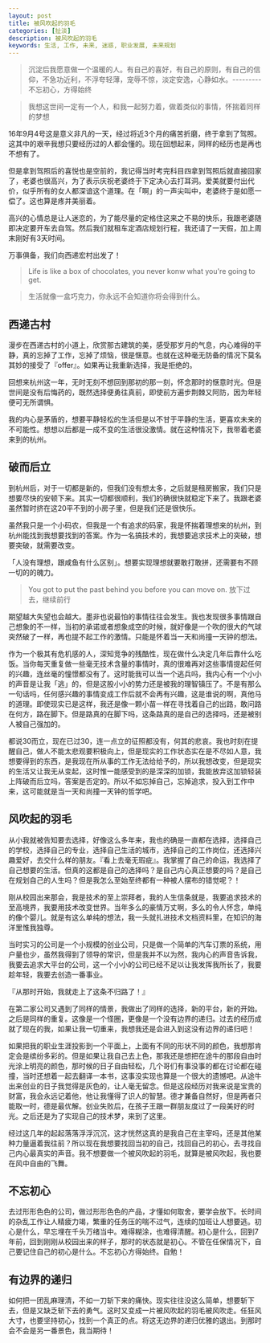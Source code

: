 ```yaml
---
layout: post
title: 被风吹起的羽毛
categories: [扯淡]
description: 被风吹起的羽毛
keywords: 生活, 工作, 未来, 迷惑, 职业发展, 未来规划
---
```


> 沉淀后我愿意做一个温暖的人。有自己的喜好，有自己的原则，有自己的信仰，不急功近利，不浮夸轻薄，宠辱不惊，淡定安逸，心静如水。---------不忘初心，方得始终

> 我想这世间一定有一个人，和我一起努力着，做着类似的事情，怀揣着同样的梦想 


16年9月4号这是意义非凡的一天，经过将近3个月的痛苦折磨，终于拿到了驾照。这其中的艰辛我想只要经历过的人都会懂的。现在回想起来，同样的经历也是再也不想有了。

但是拿到驾照后的喜悦也是空前的，我记得当时考完科目四拿到驾照后就直接回家了，老婆也很高兴，为了表示庆祝老婆终于下定决心去打耳洞。爱美就要付出代价，似乎所有的女人都深谙这个道理。在「啊」的一声尖叫中，老婆终于是如愿一偿了。这也算是疼并美丽着。

高兴的心情总是让人迷恋的，为了能尽量的定格住这来之不易的快乐，我跟老婆随即决定要开车去自驾。然后我们就租车定酒店规划行程，我还请了一天假，加上周末刚好有3天时间。

万事俱备，我们向西递宏村出发了！

> Life is like a box of chocolates, you never konw what you're going to get.

> 生活就像一盒巧克力，你永远不会知道你将会得到什么。

## 西递古村
漫步在西递古村的小道上，欣赏那古建筑的美，感受那岁月的气息，内心难得的平静，真的忘掉了工作，忘掉了烦恼，很是惬意。也就在这种毫无防备的情况下莫名其妙的接受了『offer』。如果再让我重新选择，我是拒绝的。

回想来杭州这一年，无时无刻不想回到那初的那一刻，怀念那时的惬意时光。但是世间是没有后悔药的，既然选择便勇往真前，即使前方遍步荆棘又阿防，因为年轻便可无所谓惧。

我的内心是茅盾的，想要平静轻松的生活但是以不甘于平静的生活，更喜欢未来的不可能性。想想以后都是一成不变的生活很没激情。就在这种情况下，我带着老婆来到的杭州。

## 破而后立
到杭州后，对于一切都是新的，但我们没有想太多，之后就是租房搬家，我们只是想要尽快的安顿下来。其实一切都很顺利，我们的确很快就稳定下来了。我跟老婆虽然暂时挤在这20平不到的小房子里，但是我们还是很快乐。

虽然我只是一个小码农，但我是一个有追求的码家，我是怀揣着理想来的杭州，到杭州能找到我想要找到的答案。作为一名搞技术的，我想要追求技术上的突破，想要突破，就需要改变。

「人没有理想，跟咸鱼有什么区别」。想要实现理想就要敢打敢拼，还需要有不顾一切的的魄力。

> You got to put the past behind you before you can move on.
> 放下过去，继续前行

期望越大失望也会越大。墨非也说最怕的事情往往会发生。我也发现很多事情跟自己想象的不一样，当初的承诺或者想象成空的时候，就好像是一个吹的很大的气球突然破了一样，再也提不起工作的激情。只能是怀着当一天和尚撞一天钟的想法。

作为一个极其有危机感的人，深知竞争的残酷性，现在做什么决定几年后靠什么吃饭。当你每天重复做一些毫无技术含量的事情时，真的很难再对这些事情提起任何的兴趣，连丝毫的憧憬都没有了。这时能我可以当一个逃兵吗，我内心有一个小小的声音是让我「逃」的，但是这股小小的势力还是被我的理智镇压了。不是有那么一句话吗，任何感兴趣的事情变成工作后就不会再有兴趣，这是谁说的啊，真他马的道理。即使现实已是这样，我还是像一颗小苗一样在寻找着自己的出路，敢问路在何方，路在脚下。但是路真的在脚下吗，这条路真的是自己的选择吗，还是被别人被自己强加的。

都说30而立，现在已过30，连一点立的征照都没有，何其的悲哀。我也时刻在提醒自己，做人不能太悲观要积极向上，但是现实的工作状态实在是不尽如人意，我想要得到的东西，是我现在所从事的工作无法给给予的，所以我想改变，但是现实的生活又让我无从变起，这时惟一能感受到的是深深的加锁，我能放弃这加锁轻装上阵破而后立吗，答案是否定的。所以不如忘掉自己，忘掉追求，投入到工作中来，这可能就是当一天和尚撞一天钟的哲学吧。

## 风吹起的羽毛
从小我就被告知要去选择，好像这么多年来，我也的确是一直都在选择，选择自己的学校，选择自己的专业，选择自己生活的城市，选择自己的工作岗位，还选择兴趣爱好，去交什么样的朋友。『看上去毫无瑕疵』。我掌握了自己的命运，我选择了自己想要的生活。但真的这都是自己的选择吗？是自己内心真正想要的吗？是自己在规划自己的人生吗？但是我怎么至始至终都有一种被人摆布的错觉呢？！

刚从校园出来那会，我是技术的至上崇拜者，我的人生信条就是，我要追求技术的至高境界，我要用技术改变世界。当年多么的豪情万丈啊，多么的令人怀念，单纯的像个婴儿。就是有这么单纯的想法，我一头就扎进技术文档资料里，在知识的海洋里惟我独尊。

当时实习的公司是一个小规模的创业公司，只是做一个简单的汽车订票的系统，用户量也少，虽然我得到了领导的常识，但是我并不以为然，我内心的声音告诉我，我要去追求大平台的公司，这一个小小的公司已经不足以让我发挥我所长了，我要趁年轻，我要去创造一番事业。

『从那时开始，我就走上了这条不归路了！』

在第二家公司又遇到了同样的情景，我做出了同样的选择，新的平台，新的开始。之后是同样的重复。这像是一个怪圈，更像是一个没有边界的递归。过去的经历成就了现在的我，如果让我一切重来，我想我还是会进入到这没有边界的递归吧！

如果把我的职业生涯投影到一个平面上，上面有不同的形状不同的颜色，我想那肯定会是缤纷多彩的。但是如果让我自己去上色，那我还是想把在途牛的那段自由时光涂上明亮的颜色，那时候的日子自由轻松，几个哥们有事没事的都在讨论都在碰撞，当时还想着一起去翻译一本书，这事没实现也算是一个很大的遗憾吧。从途牛出来创业的日子我觉得是灰色的，让人毫无留念。但是这段经历对我来说是宝贵的财富，我会永远记着他，他让我懂得了识人的智慧。德才兼备自然好，但是两者只能取一时，德是最优解。创业失败后，在孩子王跟一群朋友度过了一段美好的时光。之后还是为了实现自己的技术梦，来到了这里。

经过这几年的起起落落浮浮沉沉，这才恍然这真的是我自己在主宰吗，还是其他某种力量逼着我往前？所以现在我想要找回当初的自己，找回自己的初心，去寻找自己内心最真实的声音。我不想要做一个被风吹起的羽毛，就算是被风吹起，我也要在风中自由的飞舞。

## 不忘初心
去过形形色色的公司，做过形形色色的产品，才懂如何取舍，要学会放下。长时间的杂乱工作让人精疲力竭，繁重的任务压的喘不过气，连续的加班让人想要逃。初心是什么，早忘埋在千头万绪当中。难得糊涂，也难得清醒。初心是什么，回到7年前，回到刚刚从校园出来的样子，那时的状态就是初心。不管在任保情况下，自己要记住自己的初心是什么。不忘初心方得始终。自勉！

## 有边界的递归
如何把一团乱麻理清，不如一刀斩下来的痛快。现实往往没这么简单，想要斩下去，但是又缺乏斩下去的勇气。这时又变成一片被风吹起的羽毛被风吹走。任狂风大寸，也要坚持初心，找到一个真正的点。将这无边界的递归优雅的退出。到那时会不会是另一番景色，我当期待！


